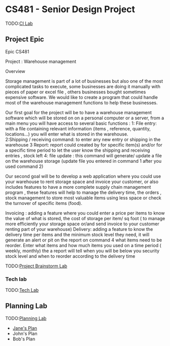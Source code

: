 # CS481 - Senior Design Project

TODO:[CI Lab](https://shanep.github.io/capstone/labs/ci/)

## Project Epic

Epic CS481

Project : Warehouse management

Overview

Storage management is part of a lot of businesses but also one of the most complicated tasks to execute, some businesses are doing it manually with pieces of paper or excel file , others businesses bought sometimes expensive software. We would like to create a program that could handle most of the warehouse management functions to help these businesses. 
 
Our first goal for the project will be to have a warehouse management software which will be stored on on a personal computer or a server, from a main menu you will have access to several basic functions :
1: File entry: with a file containing relevant information (items , reference, quantity, locations...) you will enter what is stored in the warehouse.	
2:Shipping / receiving command: to enter any new entry or shipping in the warehouse 
3 Report: report could created by for specific item(s) and/or for a specific time period to let the user know the shipping and receiving entries , stock left
4: file update : this command will generate/ update a file on the warehouse storage (update file you entered in command 1 after you used command 2)
 
Our second goal will be to develop a web application where you could use your warehouse to rent storage space and invoice your customer, or also includes features to have a more complete supply chain management program , these features will help to manage the delivery time, the orders , stock management to store most valuable items using less space or check the turnover of specific items (food). 
 
Invoicing : adding a feature where you could enter a price per items to know the value of what is stored, the cost of storage per item/ sq foot ( to manage more efficiently your storage space or/and  send invoice to your customer renting part of your warehouse)
Delivery: adding a feature to know the delivery time per items and the minimum stock level they need, it will generate an alert or pit on the report on command 4 what items need to be reorder.
Enter what items and how much items you used on a time period ( weekly, monthly) the a report will tell when you will be below you security stock level and when to reorder according to the delivery time
 

TODO:[Project Brainstorm Lab](https://shanep.github.io/capstone/labs/project/)

### Tech lab

TODO:[Tech Lab](https://shanep.github.io/capstone/labs/tech/)

## Planning Lab

TODO:[Planning Lab](https://shanep.github.io/capstone/labs/planning/)

- [Jane's Plan](planning/janedoe@u.boisestate.edu.md)
- John's Plan
- Bob's Plan
